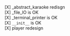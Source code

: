 [X] _abstract_karaoke redisgn  
[X] _file_IO is OK  
[X] _terminal_printer is OK  
[X] `__init__` is OK  
[X] player redesign  
